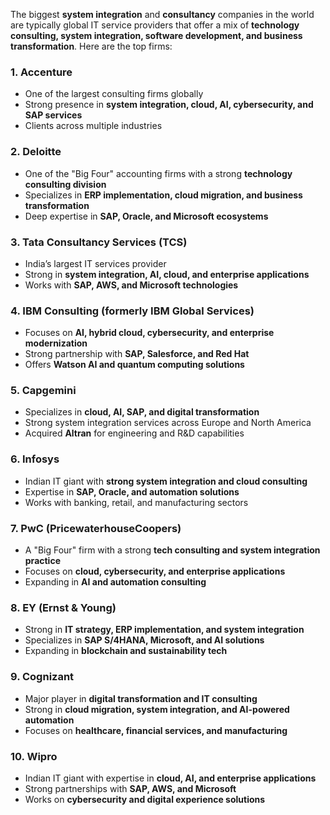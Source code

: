 The biggest **system integration** and **consultancy** companies in the world are typically global IT service providers that offer a mix of **technology consulting, system integration, software development, and business transformation**. Here are the top firms:  

### **1. Accenture**  
   - One of the largest consulting firms globally  
   - Strong presence in **system integration, cloud, AI, cybersecurity, and SAP services**  
   - Clients across multiple industries  

### **2. Deloitte**  
   - One of the "Big Four" accounting firms with a strong **technology consulting division**  
   - Specializes in **ERP implementation, cloud migration, and business transformation**  
   - Deep expertise in **SAP, Oracle, and Microsoft ecosystems**  

### **3. Tata Consultancy Services (TCS)**  
   - India’s largest IT services provider  
   - Strong in **system integration, AI, cloud, and enterprise applications**  
   - Works with **SAP, AWS, and Microsoft technologies**  

### **4. IBM Consulting (formerly IBM Global Services)**  
   - Focuses on **AI, hybrid cloud, cybersecurity, and enterprise modernization**  
   - Strong partnership with **SAP, Salesforce, and Red Hat**  
   - Offers **Watson AI and quantum computing solutions**  

### **5. Capgemini**  
   - Specializes in **cloud, AI, SAP, and digital transformation**  
   - Strong system integration services across Europe and North America  
   - Acquired **Altran** for engineering and R&D capabilities  

### **6. Infosys**  
   - Indian IT giant with **strong system integration and cloud consulting**  
   - Expertise in **SAP, Oracle, and automation solutions**  
   - Works with banking, retail, and manufacturing sectors  

### **7. PwC (PricewaterhouseCoopers)**  
   - A "Big Four" firm with a strong **tech consulting and system integration practice**  
   - Focuses on **cloud, cybersecurity, and enterprise applications**  
   - Expanding in **AI and automation consulting**  

### **8. EY (Ernst & Young)**  
   - Strong in **IT strategy, ERP implementation, and system integration**  
   - Specializes in **SAP S/4HANA, Microsoft, and AI solutions**  
   - Expanding in **blockchain and sustainability tech**  

### **9. Cognizant**  
   - Major player in **digital transformation and IT consulting**  
   - Strong in **cloud migration, system integration, and AI-powered automation**  
   - Focuses on **healthcare, financial services, and manufacturing**  

### **10. Wipro**  
   - Indian IT giant with expertise in **cloud, AI, and enterprise applications**  
   - Strong partnerships with **SAP, AWS, and Microsoft**  
   - Works on **cybersecurity and digital experience solutions**  

